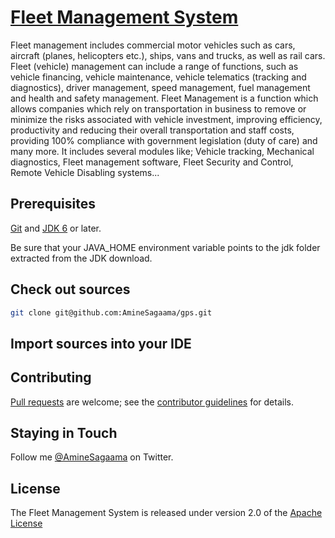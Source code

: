 # [Fleet Management System](https://github.com/AmineSagaama/gps)

Fleet management includes commercial motor vehicles such as cars, aircraft (planes, helicopters etc.), ships, vans and trucks, as well as rail cars. Fleet (vehicle) management can include a range of functions, such as vehicle financing, vehicle maintenance, vehicle telematics (tracking and diagnostics), driver management, speed management, fuel management and health and safety management. Fleet Management is a function which allows companies which rely on transportation in business to remove or minimize the risks associated with vehicle investment, improving efficiency, productivity and reducing their overall transportation and staff costs, providing 100% compliance with government legislation (duty of care) and many more. It includes several modules like; Vehicle tracking, Mechanical diagnostics, Fleet management software, Fleet Security and Control, Remote Vehicle Disabling systems...

## Prerequisites

[Git](https://help.github.com/articles/set-up-git/) and [JDK 6](http://www.oracle.com/technetwork/java/javase/downloads/index.html) or later.

Be sure that your JAVA_HOME environment variable points to the jdk folder extracted from the JDK download.

## Check out sources

```bash
git clone git@github.com:AmineSagaama/gps.git
```

## Import sources into your IDE

## Contributing

[Pull requests](https://help.github.com/articles/using-pull-requests/) are welcome; see the [contributor guidelines]() for details.

## Staying in Touch
Follow me [@AmineSagaama](https://twitter.com/aminesagaama) on Twitter.

## License
The Fleet Management System is released under version 2.0 of the [Apache License](http://www.apache.org/licenses/LICENSE-2.0)

